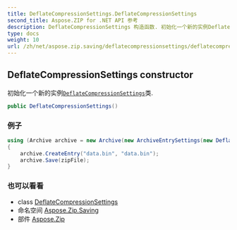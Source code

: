 ```yaml
---
title: DeflateCompressionSettings.DeflateCompressionSettings
second_title: Aspose.ZIP for .NET API 参考
description: DeflateCompressionSettings 构造函数. 初始化一个新的实例DeflateCompressionSettings类.
type: docs
weight: 10
url: /zh/net/aspose.zip.saving/deflatecompressionsettings/deflatecompressionsettings/
---
```

## DeflateCompressionSettings constructor

初始化一个新的实例[`DeflateCompressionSettings`](../)类.

```csharp
public DeflateCompressionSettings()
```

### 例子

```csharp
using (Archive archive = new Archive(new ArchiveEntrySettings(new DeflateCompressionSettings())))
{
    archive.CreateEntry("data.bin", "data.bin");                   
    archive.Save(zipFile);
}
```

### 也可以看看

* class [DeflateCompressionSettings](../)
* 命名空间 [Aspose.Zip.Saving](../../deflatecompressionsettings/)
* 部件 [Aspose.Zip](../../../)


